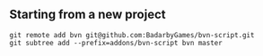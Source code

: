 ## Starting from a new project

```
git remote add bvn git@github.com:BadarbyGames/bvn-script.git
git subtree add --prefix=addons/bvn-script bvn master
```